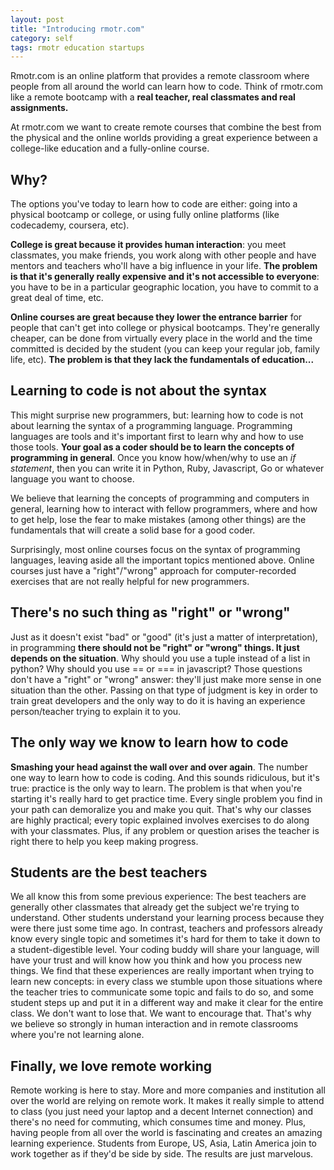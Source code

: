 ```yaml
---
layout: post
title: "Introducing rmotr.com"
category: self
tags: rmotr education startups
---
```


Rmotr.com is an online platform that provides a remote classroom where people from all around the world can learn how to code. Think of rmotr.com like a remote bootcamp with a **real teacher, real classmates and real assignments.**

At rmotr.com we want to create remote courses that combine the best from the physical and the online worlds providing a great experience between a college-like education and a fully-online course.

## Why?

The options you've today to learn how to code are either: going into a physical bootcamp or college, or using fully online platforms (like codecademy, coursera, etc).

**College is great because it provides human interaction**: you meet classmates, you make friends, you work along with other people and have mentors and teachers who'll have a big influence in your life. **The problem is that it's generally really expensive and it's not accessible to everyone**: you have to be in a particular geographic location, you have to commit to a great deal of time, etc.

**Online courses are great because they lower the entrance barrier** for people that can't get into college or physical bootcamps. They're generally cheaper, can be done from virtually every place in the world and the time committed is decided by the student (you can keep your regular job, family life, etc). **The problem is that they lack the fundamentals of education...**

## Learning to code is not about the syntax

This might surprise new programmers, but: learning how to code is not about learning the syntax of a programming language. Programming languages are tools and it's important first to learn why and how to use those tools. **Your goal as a coder should be to learn the concepts of programming in general**. Once you know how/when/why to use an _if statement_, then you can write it in Python, Ruby, Javascript, Go or whatever language you want to choose.

We believe that learning the concepts of programming and computers in general, learning how to interact with fellow programmers, where and how to get help, lose the fear to make mistakes (among other things) are the fundamentals that will create a solid base for a good coder.

Surprisingly, most online courses focus on the syntax of programming languages, leaving aside all the important topics mentioned above. Online courses just have a "right"/"wrong" approach for computer-recorded exercises that are not really helpful for new programmers.

## There's no such thing as "right" or "wrong"

Just as it doesn't exist "bad" or "good" (it's just a matter of interpretation), in programming **there should not be "right" or "wrong" things. It just depends on the situation**. Why should you use a tuple instead of a list in python? Why should you use == or === in javascript? Those questions don't have a "right" or "wrong" answer: they'll just make more sense in one situation than the other. Passing on that type of judgment is key in order to train great developers and the only way to do it is having an experience person/teacher trying to explain it to you.

## The only way we know to learn how to code

**Smashing your head against the wall over and over again**. The number one way to learn how to code is coding. And this sounds ridiculous, but it's true: practice is the only way to learn. The problem is that when you're starting it's really hard to get practice time. Every single problem you find in your path can demoralize you and make you quit. That's why our classes are highly practical; every topic explained involves exercises to do along with your classmates. Plus, if any problem or question arises the teacher is right there to help you keep making progress.

## Students are the best teachers

We all know this from some previous experience: The best teachers are generally other classmates that already get the subject we're trying to understand. Other students understand your learning process because they were there just some time ago. In contrast, teachers and professors already know every single topic and sometimes it's hard for them to take it down to a student-digestible level. Your coding buddy will share your language, will have your trust and will know how you think and how you process new things. We find that these experiences are really important when trying to learn new concepts: in every class we stumble upon those situations where the teacher tries to communicate some topic and fails to do so, and some student steps up and put it in a different way and make it clear for the entire class. We don't want to lose that. We want to encourage that. That's why we believe so strongly in human interaction and in remote classrooms where you're not learning alone.

## Finally, we love remote working

Remote working is here to stay. More and more companies and institution all over the world are relying on remote work. It makes it really simple to attend to class (you just need your laptop and a decent Internet connection) and there's no need for commuting, which consumes time and money. Plus, having people from all over the world is fascinating and creates an amazing learning experience. Students from Europe, US, Asia, Latin America join to work together as if they'd be side by side. The results are just marvelous.
